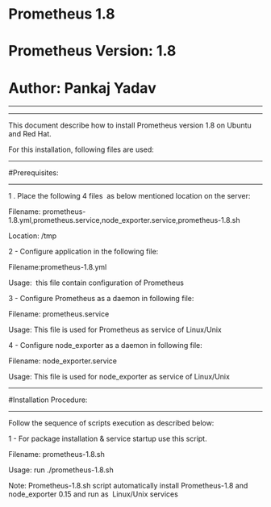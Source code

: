# Prometheus 1.8 
# Prometheus Version: 1.8

# Author: Pankaj Yadav

--------------------------------------------------------------------------------------

--------------------------------------------------------------------------------------

This document describe how to install Prometheus version 1.8 on Ubuntu and Red Hat.

For this installation, following files are used:

--------------------------------------------------------------------------------------

#Prerequisites: 

--------------------------------------------------------------------------------------

1 . Place the following 4 files  as below mentioned location on the server:

Filename: prometheus-1.8.yml,prometheus.service,node_exporter.service,prometheus-1.8.sh

Location: /tmp

2 - Configure application in the following file:

Filename:prometheus-1.8.yml

Usage:  this file contain configuration of Prometheus 

3 - Configure Prometheus as a daemon in following file:

Filename: prometheus.service

Usage: This file is used for Prometheus as service of Linux/Unix

4 - Configure node_exporter as a daemon in following file:

Filename: node_exporter.service

Usage: This file is used for node_exporter as service of Linux/Unix

--------------------------------------------------------------------------------------

#Installation Procedure:

--------------------------------------------------------------------------------------

Follow the sequence of scripts execution as described below:

1 - For package installation & service startup use this script.

Filename: prometheus-1.8.sh

Usage: run ./prometheus-1.8.sh

Note: Prometheus-1.8.sh script automatically install Prometheus-1.8 and node_exporter 0.15 and run as  Linux/Unix services 
